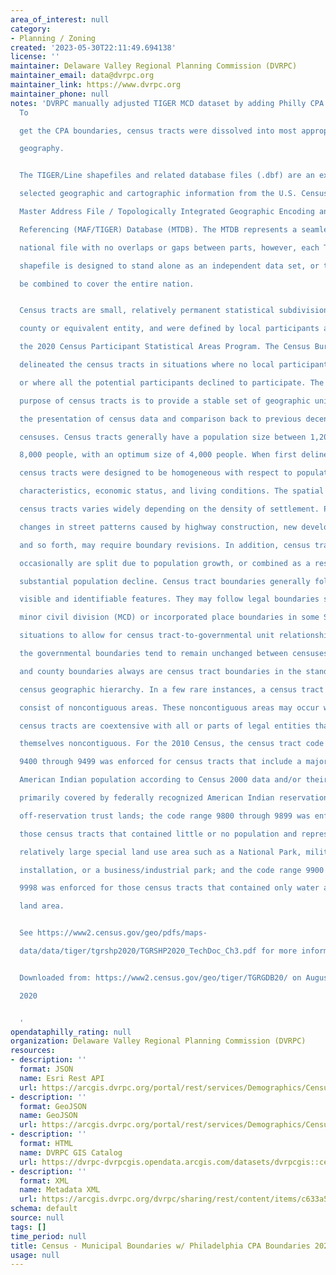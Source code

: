 ```yaml
---
area_of_interest: null
category:
- Planning / Zoning
created: '2023-05-30T22:11:49.694138'
license: ''
maintainer: Delaware Valley Regional Planning Commission (DVRPC)
maintainer_email: data@dvrpc.org
maintainer_link: https://www.dvrpc.org
maintainer_phone: null
notes: 'DVRPC manually adjusted TIGER MCD dataset by adding Philly CPA boundaries.
  To

  get the CPA boundaries, census tracts were dissolved into most appropriate CPA

  geography.


  The TIGER/Line shapefiles and related database files (.dbf) are an extract of

  selected geographic and cartographic information from the U.S. Census Bureau''s

  Master Address File / Topologically Integrated Geographic Encoding and

  Referencing (MAF/TIGER) Database (MTDB). The MTDB represents a seamless

  national file with no overlaps or gaps between parts, however, each TIGER/Line

  shapefile is designed to stand alone as an independent data set, or they can

  be combined to cover the entire nation.


  Census tracts are small, relatively permanent statistical subdivisions of a

  county or equivalent entity, and were defined by local participants as part of

  the 2020 Census Participant Statistical Areas Program. The Census Bureau

  delineated the census tracts in situations where no local participant existed

  or where all the potential participants declined to participate. The primary

  purpose of census tracts is to provide a stable set of geographic units for

  the presentation of census data and comparison back to previous decennial

  censuses. Census tracts generally have a population size between 1,200 and

  8,000 people, with an optimum size of 4,000 people. When first delineated,

  census tracts were designed to be homogeneous with respect to population

  characteristics, economic status, and living conditions. The spatial size of

  census tracts varies widely depending on the density of settlement. Physical

  changes in street patterns caused by highway construction, new development,

  and so forth, may require boundary revisions. In addition, census tracts

  occasionally are split due to population growth, or combined as a result of

  substantial population decline. Census tract boundaries generally follow

  visible and identifiable features. They may follow legal boundaries such as

  minor civil division (MCD) or incorporated place boundaries in some States and

  situations to allow for census tract-to-governmental unit relationships where

  the governmental boundaries tend to remain unchanged between censuses. State

  and county boundaries always are census tract boundaries in the standard

  census geographic hierarchy. In a few rare instances, a census tract may

  consist of noncontiguous areas. These noncontiguous areas may occur where the

  census tracts are coextensive with all or parts of legal entities that are

  themselves noncontiguous. For the 2010 Census, the census tract code range of

  9400 through 9499 was enforced for census tracts that include a majority

  American Indian population according to Census 2000 data and/or their area was

  primarily covered by federally recognized American Indian reservations and/or

  off-reservation trust lands; the code range 9800 through 9899 was enforced for

  those census tracts that contained little or no population and represented a

  relatively large special land use area such as a National Park, military

  installation, or a business/industrial park; and the code range 9900 through

  9998 was enforced for those census tracts that contained only water area, no

  land area.


  See https://www2.census.gov/geo/pdfs/maps-

  data/data/tiger/tgrshp2020/TGRSHP2020_TechDoc_Ch3.pdf for more information


  Downloaded from: https://www2.census.gov/geo/tiger/TGRGDB20/ on August 13,

  2020


  '
opendataphilly_rating: null
organization: Delaware Valley Regional Planning Commission (DVRPC)
resources:
- description: ''
  format: JSON
  name: Esri Rest API
  url: https://arcgis.dvrpc.org/portal/rest/services/Demographics/Census_MCDs_PhiPD_2020/FeatureServer/0
- description: ''
  format: GeoJSON
  name: GeoJSON
  url: https://arcgis.dvrpc.org/portal/rest/services/Demographics/Census_MCDs_PhiPD_2020/FeatureServer/0/query?where=1=1&outsr=4326&outfields=*&f=geojson
- description: ''
  format: HTML
  name: DVRPC GIS Catalog
  url: https://dvrpc-dvrpcgis.opendata.arcgis.com/datasets/dvrpcgis::census-municipal-boundaries-w--philadelphia-cpa-boundaries-2020
- description: ''
  format: XML
  name: Metadata XML
  url: https://arcgis.dvrpc.org/dvrpc/sharing/rest/content/items/c633a5946e2e4dd48c45682ef1ea8215/info/metadata/metadata.xml?format=default
schema: default
source: null
tags: []
time_period: null
title: Census - Municipal Boundaries w/ Philadelphia CPA Boundaries 2020
usage: null
---
```

